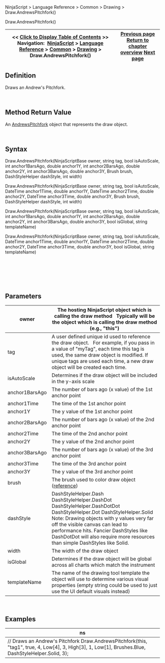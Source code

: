 ﻿


NinjaScript \> Language Reference \> Common \> Drawing \> Draw.AndrewsPitchfork()






















Draw.AndrewsPitchfork()







| \<\< [Click to Display Table of Contents](draw_andrewspitchfork.md) \>\> **Navigation:**     [NinjaScript](ninjascript.md) \> [Language Reference](language_reference_wip.md) \> [Common](common.md) \> [Drawing](drawing.md) \> Draw.AndrewsPitchfork() | [Previous page](drawing.md) [Return to chapter overview](drawing.md) [Next page](andrewspitchfork.md) |
| --- | --- |











## Definition


Draws an Andrew's Pitchfork.


 


## Method Return Value


An [AndrewsPitchfork](andrewspitchfork.md) object that represents the draw object.


 


## Syntax


Draw.AndrewsPitchfork(NinjaScriptBase owner, string tag, bool isAutoScale, int anchor1BarsAgo, double anchor1Y, int anchor2BarsAgo, double anchor2Y, int anchor3BarsAgo, double anchor3Y, Brush brush, DashStyleHelper dashStyle, int width)  

Draw.AndrewsPitchfork(NinjaScriptBase owner, string tag, bool isAutoScale, DateTime anchor1Time, double anchor1Y, DateTime anchor2Time, double anchor2Y, DateTime anchor3Time, double anchor3Y, Brush brush, DashStyleHelper dashStyle, int width)  

Draw.AndrewsPitchfork(NinjaScriptBase owner, string tag, bool isAutoScale, int anchor1BarsAgo, double anchor1Y, int anchor2BarsAgo, double anchor2Y, int anchor3BarsAgo, double anchor3Y, bool isGlobal, string templateName)  

Draw.AndrewsPitchfork(NinjaScriptBase owner, string tag, bool isAutoScale, DateTime anchor1Time, double anchor1Y, DateTime anchor2Time, double anchor2Y, DateTime anchor3Time, double anchor3Y, bool isGlobal, string templateName)


 


   

 


## Parameters




| owner | The hosting NinjaScript object which is calling the draw method   Typically will be the object which is calling the draw method (e.g., "this") |
| --- | --- |
| tag | A user defined unique id used to reference the draw object.    For example, if you pass in a value of "myTag", each time this tag is used, the same draw object is modified. If unique tags are used each time, a new draw object will be created each time. |
| isAutoScale | Determines if the draw object will be included in the y\-axis scale |
| anchor1BarsAgo | The number of bars ago (x value) of the 1st anchor point |
| anchor1Time | The time of the 1st anchor point |
| anchor1Y | The y value of the 1st anchor point |
| anchor2BarsAgo | The number of bars ago (x value) of the 2nd anchor point |
| anchor2Time | The time of the 2nd anchor point |
| anchor2Y | The y value of the 2nd anchor point |
| anchor3BarsAgo | The number of bars ago (x value) of the 3rd anchor point |
| anchor3Time | The time of the 3rd anchor point |
| anchor3Y | The y value of the 3rd anchor point |
| brush | The brush used to color draw object ([reference](https://msdn.microsoft.com/en-us/library/system.windows.media.brushes%28v=vs.110%29.aspx)) |
| dashStyle | DashStyleHelper.Dash  DashStyleHelper.DashDot  DashStyleHelper.DashDotDot  DashStyleHelper.Dot  DashStyleHelper.Solid   Note: Drawing objects with y values very far off the visible canvas can lead to performance hits. Fancier DashStyles like DashDotDot will also require more resources than simple DashStyles like Solid. |
| width | The width of the draw object |
| isGlobal | Determines if the draw object will be global across all charts which match the instrument |
| templateName | The name of the drawing tool template the object will use to determine various visual properties (empty string could be used to just use the UI default visuals instead) |



 


## 


## Examples




| ns |
| --- |
| // Draws an Andrew's Pitchfork  Draw.AndrewsPitchfork(this, "tag1", true, 4, Low\[4], 3, High\[3], 1, Low\[1], Brushes.Blue, DashStyleHelper.Solid, 3); |









